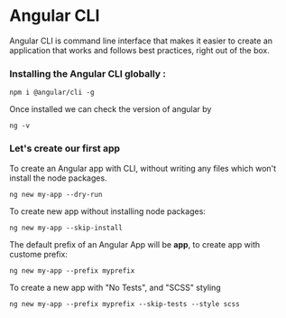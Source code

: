 # Angular CLI

Angular CLI is command line interface that makes it easier to create an application that works and follows best practices, right out of the box.

### Installing the Angular CLI globally :

`
npm i @angular/cli -g
`

Once installed we can check the version of angular by 

`
ng -v
`

### Let's create our first app
To create an Angular app with CLI, without writing any files which won't install the node packages.

`
ng new my-app --dry-run
`

To create new app without installing node packages:

`
ng new my-app --skip-install
`

The default prefix of an Angular App will be **app**, to create app with custome prefix:

`
ng new my-app --prefix myprefix
`

To create a new app with "No Tests", and "SCSS" styling 

`
ng new my-app --prefix myprefix --skip-tests --style scss
`
